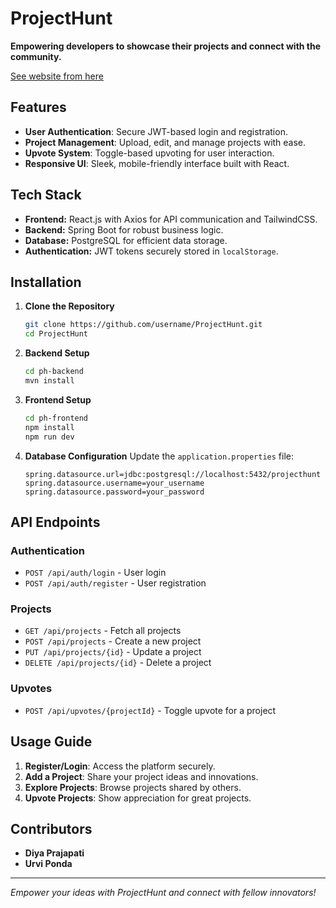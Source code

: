 # ProjectHunt

**Empowering developers to showcase their projects and connect with the community.**

[See website from here](https://project-hunt-nu.vercel.app)

## Features

- **User Authentication**: Secure JWT-based login and registration.
- **Project Management**: Upload, edit, and manage projects with ease.
- **Upvote System**: Toggle-based upvoting for user interaction.
- **Responsive UI**: Sleek, mobile-friendly interface built with React.

## Tech Stack

- **Frontend:** React.js with Axios for API communication and TailwindCSS.
- **Backend:** Spring Boot for robust business logic.
- **Database:** PostgreSQL for efficient data storage.
- **Authentication:** JWT tokens securely stored in `localStorage`.

## Installation

1. **Clone the Repository**
   ```bash
   git clone https://github.com/username/ProjectHunt.git
   cd ProjectHunt
   ```

2. **Backend Setup**
   ```bash
   cd ph-backend
   mvn install
   ```

3. **Frontend Setup**
   ```bash
   cd ph-frontend
   npm install
   npm run dev
   ```

4. **Database Configuration**
   Update the `application.properties` file:
   ```properties
   spring.datasource.url=jdbc:postgresql://localhost:5432/projecthunt
   spring.datasource.username=your_username
   spring.datasource.password=your_password
   ```

## API Endpoints

### Authentication
- `POST /api/auth/login` - User login
- `POST /api/auth/register` - User registration

### Projects
- `GET /api/projects` - Fetch all projects
- `POST /api/projects` - Create a new project
- `PUT /api/projects/{id}` - Update a project
- `DELETE /api/projects/{id}` - Delete a project

### Upvotes
- `POST /api/upvotes/{projectId}` - Toggle upvote for a project

## Usage Guide

1. **Register/Login**: Access the platform securely.
2. **Add a Project**: Share your project ideas and innovations.
3. **Explore Projects**: Browse projects shared by others.
4. **Upvote Projects**: Show appreciation for great projects.

## Contributors
- **Diya Prajapati**
- **Urvi Ponda**

---
*Empower your ideas with ProjectHunt and connect with fellow innovators!*
